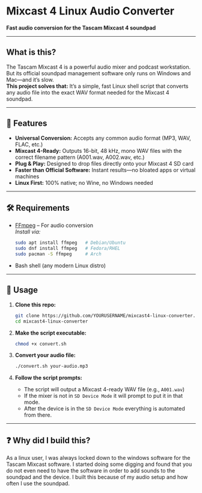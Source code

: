# Mixcast 4 Linux Audio Converter

**Fast audio conversion for the Tascam Mixcast 4 soundpad**

---

## What is this?

The Tascam Mixcast 4 is a powerful audio mixer and podcast workstation. But its official soundpad management software only runs on Windows and Mac—and it’s slow.  
**This project solves that:** It’s a simple, fast Linux shell script that converts any audio file into the exact WAV format needed for the Mixcast 4 soundpad.

---

## 🚀 Features

- **Universal Conversion:** Accepts any common audio format (MP3, WAV, FLAC, etc.)
- **Mixcast 4-Ready:** Outputs 16-bit, 48 kHz, mono WAV files with the correct filename pattern (A001.wav, A002.wav, etc.)
- **Plug & Play:** Designed to drop files directly onto your Mixcast 4 SD card
- **Faster than Official Software:** Instant results—no bloated apps or virtual machines
- **Linux First:** 100% native; no Wine, no Windows needed

---

## 🛠️ Requirements

- [FFmpeg](https://ffmpeg.org/) – For audio conversion  
  _Install via:_
  ```bash
  sudo apt install ffmpeg   # Debian/Ubuntu  
  sudo dnf install ffmpeg   # Fedora/RHEL  
  sudo pacman -S ffmpeg     # Arch
  ```

- Bash shell (any modern Linux distro)

---

## 📂 Usage

1. **Clone this repo:**
    ```bash
    git clone https://github.com/YOURUSERNAME/mixcast4-linux-converter.git
    cd mixcast4-linux-converter
    ```

2. **Make the script executable:**
    ```bash
    chmod +x convert.sh
    ```

3. **Convert your audio file:**
    ```bash
    ./convert.sh your-audio.mp3
    ```

4. **Follow the script prompts:**  
    - The script will output a Mixcast 4-ready WAV file (e.g., `A001.wav`)
    - If the mixer is not in `SD Device Mode` it will prompt to put it in that mode.
    - After the device is in the `SD Device Mode` everything is automated from there.

---

## ❓ Why did I build this?

As a linux user, I was always locked down to the windows software for the Tascam Mixcast software.
I started doing some digging and found that you do not even need to have the software in order to add sounds to the soundpad and the device.
I built this because of my audio setup and how often I use the soundpad.